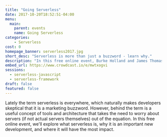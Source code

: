 ```yaml
---
title: "Going Serverless"
date: 2017-10-20T18:52:51-04:00
menu:
  main:
    parent: events
    name: Going Serverless
categories:
    - Serverless
cost: 0
homepage_banner: serverless2017.jpg
short_desc: "Serverless is more than just a buzzword - learn why."
description: "In this free online event, Burke Holland and James Thomas explore what serverless is, why it's an important new development and where it will have impact."
embed_url: https://www.crowdcast.io/e/mwtxogvi
sessions:
  - serverless-javascript
  - serverless-framework
draft: false
featured: false
---
```


Lately the term serverless is everywhere, which naturally makes developers skeptical that it is a marketing buzzword. However, behind the term is a useful concept of tools and architecture that takes the need to worry about servers (if not actual servers themselves) out of the equation. In this free online event, we'll explore what serverless is, why it is an important new development, and where it will have the most impact.